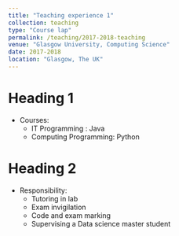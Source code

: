 ```yaml
---
title: "Teaching experience 1"
collection: teaching
type: "Course lap"
permalink: /teaching/2017-2018-teaching
venue: "Glasgow University, Computing Science"
date: 2017-2018
location: "Glasgow, The UK"
---
```



Heading 1
======
* Courses:
    * IT Programming : Java
    * Computing Programming: Python

Heading 2
======
* Responsibility:
    * Tutoring in lab
    * Exam invigilation
    * Code and exam marking
    * Supervising a Data science master student
